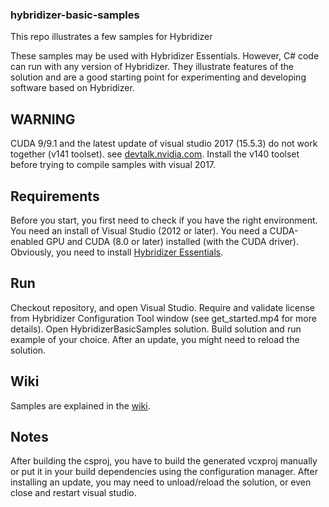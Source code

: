### hybridizer-basic-samples
This repo illustrates a few samples for Hybridizer

These samples may be used with Hybridizer Essentials. However, C# code can run with any version of Hybridizer. 
They illustrate features of the solution and are a good starting point for experimenting and developing software based on Hybridizer.

## WARNING
CUDA 9/9.1 and the latest update of visual studio 2017 (15.5.3) do not work together (v141 toolset).
see <a href="https://devtalk.nvidia.com/default/topic/1027209/cuda-9-0-does-not-work-with-the-latest-vs-2017-update/" target="_blank">devtalk.nvidia.com</a>.
Install the v140 toolset before trying to compile samples with visual 2017. 

## Requirements
Before you start, you first need to check if you have the right environment. 
You need an install of Visual Studio (2012 or later). 
You need a CUDA-enabled GPU and CUDA (8.0 or later) installed (with the CUDA driver). 
Obviously, you need to install <a href="https://marketplace.visualstudio.com/items?itemName=altimesh.AltimeshHybridizerExtensionEssentials" target="_blank">Hybridizer Essentials</a>. 

## Run
Checkout repository, and open Visual Studio. 
Require and validate license from Hybridizer Configuration Tool window (see get_started.mp4 for more details). 
Open HybridizerBasicSamples solution. 
Build solution and run example of your choice. 
After an update, you might need to reload the solution. 

## Wiki
Samples are explained in the [wiki](https://github.com/altimesh/hybridizer-basic-samples/wiki).


## Notes
After building the csproj, you have to build the generated vcxproj manually or put it in your build dependencies using the configuration manager. 
After installing an update, you may need to unload/reload the solution, or even close and restart visual studio. 
